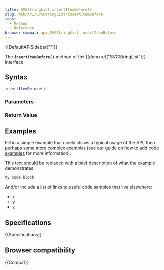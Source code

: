 ```yaml
---
title: SVGStringList.insertItemBefore()
slug: Web/API/SVGStringList/insertItemBefore
tags:
  - Method
  - Reference
browser-compat: api.SVGStringList.insertItemBefore
---
```

{{DefaultAPISidebar("")}}

The **`insertItemBefore()`** method of the {{domxref("SVGStringList")}} interface 

## Syntax

```js
insertItemBefore()
```

### Parameters



### Return Value



## Examples

Fill in a simple example that nicely shows a typical usage of the API, then perhaps some more complex examples (see our guide on how to add [code examples](/en-US/docs/MDN/Contribute/Structures/Code_examples) for more information).

This text should be replaced with a brief description of what the example demonstrates.

```js
my code block
```

And/or include a list of links to useful code samples that live elsewhere:

*   x
*   y
*   z

## Specifications

{{Specifications}}

## Browser compatibility

{{Compat}}


